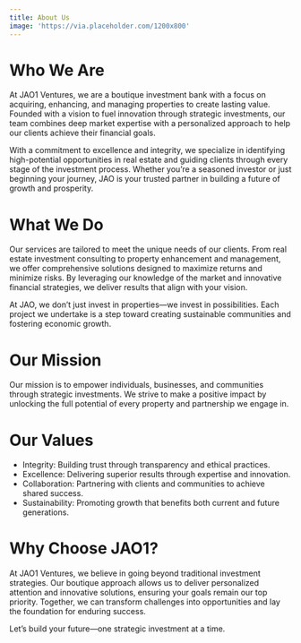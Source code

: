 ```yaml
---
title: About Us
image: 'https://via.placeholder.com/1200x800'
---
```


# Who We Are
At JAO1 Ventures, we are a boutique investment bank with a focus on acquiring, enhancing, and managing properties to create lasting value. Founded with a vision to fuel innovation through strategic investments, our team combines deep market expertise with a personalized approach to help our clients achieve their financial goals.

With a commitment to excellence and integrity, we specialize in identifying high-potential opportunities in real estate and guiding clients through every stage of the investment process. Whether you’re a seasoned investor or just beginning your journey, JAO is your trusted partner in building a future of growth and prosperity.


# What We Do
Our services are tailored to meet the unique needs of our clients. From real estate investment consulting to property enhancement and management, we offer comprehensive solutions designed to maximize returns and minimize risks. By leveraging our knowledge of the market and innovative financial strategies, we deliver results that align with your vision.

At JAO, we don’t just invest in properties—we invest in possibilities. Each project we undertake is a step toward creating sustainable communities and fostering economic growth.


# Our Mission
Our mission is to empower individuals, businesses, and communities through strategic investments. We strive to make a positive impact by unlocking the full potential of every property and partnership we engage in.


# Our Values
- Integrity: Building trust through transparency and ethical practices.
- Excellence: Delivering superior results through expertise and innovation.
- Collaboration: Partnering with clients and communities to achieve shared success.
- Sustainability: Promoting growth that benefits both current and future generations.


# Why Choose JAO1?
At JAO1 Ventures, we believe in going beyond traditional investment strategies. Our boutique approach allows us to deliver personalized attention and innovative solutions, ensuring your goals remain our top priority. Together, we can transform challenges into opportunities and lay the foundation for enduring success.

Let’s build your future—one strategic investment at a time.